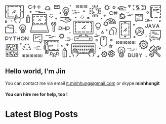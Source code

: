 <a href="http://minhhungit.github.com/"><img src="https://raw.githubusercontent.com/minhhungit/minhhungit/master/assets/banner-img-01.png" /></a>
<p align="center">
  <h2>Hello world, I'm Jin</h2>
  You can contact me via email <a href="mailto:someone@example.com">it.minhhung@gmail.com</a> or skype <strong>minhhungit</strong>
  <br />
  <h4>You can hire me for help, too !</h4>
</p>

# Latest Blog Posts
<!-- MYBLOG:START -->
<!-- MYBLOG:END -->